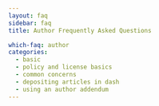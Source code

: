 ```yaml
---
layout: faq
sidebar: faq
title: Author Frequently Asked Questions

which-faq: author
categories:
  - basic
  - policy and license basics
  - common concerns
  - depositing articles in dash
  - using an author addendum 
---
```




